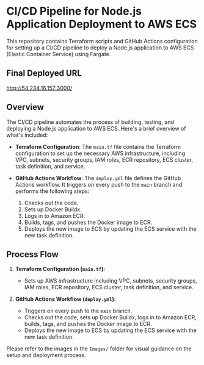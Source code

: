 # CI/CD Pipeline for Node.js Application Deployment to AWS ECS

This repository contains Terraform scripts and GitHub Actions configuration for setting up a CI/CD pipeline to deploy a Node.js application to AWS ECS (Elastic Container Service) using Fargate.

## Final Deployed URL
http://54.234.16.157:3000/


## Overview

The CI/CD pipeline automates the process of building, testing, and deploying a Node.js application to AWS ECS. Here's a brief overview of what's included:

- **Terraform Configuration**: The `main.tf` file contains the Terraform configuration to set up the necessary AWS infrastructure, including VPC, subnets, security groups, IAM roles, ECR repository, ECS cluster, task definition, and service.

- **GitHub Actions Workflow**: The `deploy.yml` file defines the GitHub Actions workflow. It triggers on every push to the `main` branch and performs the following steps:
  1. Checks out the code.
  2. Sets up Docker Buildx.
  3. Logs in to Amazon ECR.
  4. Builds, tags, and pushes the Docker image to ECR.
  5. Deploys the new image to ECS by updating the ECS service with the new task definition.

## Process Flow

1. **Terraform Configuration (`main.tf`)**:
   - Sets up AWS infrastructure including VPC, subnets, security groups, IAM roles, ECR repository, ECS cluster, task definition, and service.

2. **GitHub Actions Workflow (`deploy.yml`)**:
   - Triggers on every push to the `main` branch.
   - Checks out the code, sets up Docker Buildx, logs in to Amazon ECR, builds, tags, and pushes the Docker image to ECR.
   - Deploys the new image to ECS by updating the ECS service with the new task definition.

Please refer to the images in the `Images/` folder for visual guidance on the setup and deployment process.
